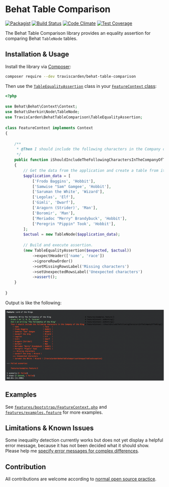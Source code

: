 # Behat Table Comparison

[![Packagist](https://img.shields.io/packagist/v/traviscarden/behat-table-comparison.svg)](https://packagist.org/packages/traviscarden/behat-table-comparison)
[![Build Status](https://travis-ci.org/TravisCarden/behat-table-comparison.svg?branch=develop)](https://travis-ci.org/TravisCarden/behat-table-comparison)
[![Code Climate](https://codeclimate.com/github/TravisCarden/behat-table-comparison/badges/gpa.svg)](https://codeclimate.com/github/TravisCarden/behat-table-comparison)
[![Test Coverage](https://codeclimate.com/github/TravisCarden/behat-table-comparison/badges/coverage.svg)](https://codeclimate.com/github/TravisCarden/behat-table-comparison/coverage)

The Behat Table Comparison library provides an equality assertion for comparing Behat `TableNode` tables.

## Installation & Usage

Install the library via [Composer](https://getcomposer.org/):

```bash
composer require --dev traviscarden/behat-table-comparison
```

Then use the [`TableEqualityAssertion`](src/BehatTableComparison/TableEqualityAssertion.php) class in your [`FeatureContext` class](http://docs.behat.org/en/v2.5/guides/4.context.html):

```php
<?php

use Behat\Behat\Context\Context;
use Behat\Gherkin\Node\TableNode;
use TravisCarden\BehatTableComparison\TableEqualityAssertion;

class FeatureContext implements Context
{

    /**
     * @Then I should include the following characters in the Company of the Ring
     */
    public function iShouldIncludeTheFollowingCharactersInTheCompanyOfTheRing(TableNode $expected)
    {
        // Get the data from the application and create a table from it.
        $application_data = [
            ['Frodo Baggins', 'Hobbit'],
            ['Samwise "Sam" Gamgee', 'Hobbit'],
            ['Saruman the White', 'Wizard'],
            ['Legolas', 'Elf'],
            ['Gimli', 'Dwarf'],
            ['Aragorn (Strider)', 'Man'],
            ['Boromir', 'Man'],
            ['Meriadoc "Merry" Brandybuck', 'Hobbit'],
            ['Peregrin "Pippin" Took', 'Hobbit'],
        ];
        $actual = new TableNode($application_data);

        // Build and execute assertion.
        (new TableEqualityAssertion($expected, $actual))
            ->expectHeader(['name', 'race'])
            ->ignoreRowOrder()
            ->setMissingRowsLabel('Missing characters')
            ->setUnexpectedRowsLabel('Unexpected characters')
            ->assert();
    }

}
```

Output is like the following:

![Example Output](resources/example-output.gif)

## Examples

See [`features/bootstrap/FeatureContext.php`](features/bootstrap/FeatureContext.php) and [`features/examples.feature`](features/examples.feature) for more examples.

## Limitations & Known Issues

Some inequality detection currently works but does not yet display a helpful error message, because it has not been decided what it should show. Please help me [specify error messages for complex differences](https://github.com/TravisCarden/behat-table-comparison/issues/1).

## Contribution

All contributions are welcome according to [normal open source practice](https://opensource.guide/how-to-contribute/#how-to-submit-a-contribution).
